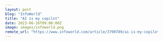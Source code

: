 ```yaml
---
layout: post
blog: "InfoWorld"
title: "AI is my copilot"
date: 2023-06-26T09:00:00Z
image: images/infoworld.png
remote_url: "https://www.infoworld.com/article/3700789/ai-is-my-copilot.html#tk.rss_applicationdevelopment"
---
```

